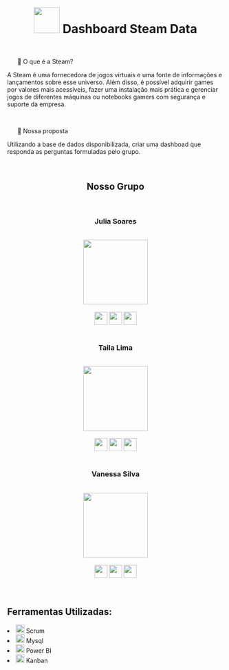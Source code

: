 <h1 align='center'> <img width='60px' src="https://logosmarcas.net/wp-content/uploads/2020/11/Steam-Logo.png"> Dashboard Steam Data </h1>
<br>  
<ul >🔹 O que é a Steam? </ul>
  <p>A Steam é uma fornecedora de jogos virtuais e uma fonte de informações e lançamentos sobre esse universo. Além disso, é possível adquirir games por valores mais acessíveis, fazer uma instalação mais prática e gerenciar jogos de diferentes máquinas ou notebooks gamers com segurança e suporte da empresa. </p>
<br> 
<ul >🔹 Nossa proposta </ul>
  <p>Utilizando a base de dados disponibilizada, criar uma dashboad que responda as perguntas formuladas pelo grupo.  </p>
 <br>
<h2 align='center'> Nosso Grupo </h2>
<br>
<div align='center'>
  <div>
    <h3> Julia Soares </h3>
    <br>
    <img width='150px' src="https://media-exp1.licdn.com/dms/image/C4E03AQEQHOyUr8XzfA/profile-displayphoto-shrink_800_800/0/1634222890861?e=1643241600&v=beta&t=mOY-WLHueG3lVJhbAHULoc13lAOfhysiH9zFEX-0NCo">
    <br>
    <br>
    <a href="https://www.linkedin.com/in/julia-ap-s-soares/"><img width='30px' src="https://cdn-icons.flaticon.com/png/512/3955/premium/3955051.png?token=exp=1637702014~hmac=180e172c0f1f1470e8fffd59c3b7d90f"></a> 
    <a href="https://www.linkedin.com/in/julia-ap-s-soares/"><img width='30px' src='https://cdn-icons.flaticon.com/png/512/3955/premium/3955024.png?token=exp=1637702173~hmac=c51fdf91df38cad5a77ffda7cf9b40d0'></a>
    <a href="https://github.com/JuliaSSoares/"><img width='30px' src='https://cdn-icons-png.flaticon.com/512/733/733553.png'></a>  
    <br>
    <br>
  </div>
  <div>
    <h3> Taila Lima</h3>
    <br>
    <img width='150px' src="https://media-exp1.licdn.com/dms/image/C4D03AQG7IeQlsrmNWQ/profile-displayphoto-shrink_800_800/0/1631517847539?e=1643241600&v=beta&t=V5jdUIpq6vnTM39Et8Jy8HtO_NHWqMD9KcMZ-n4hfrU">
    <br>
    <br>
    <a href="https://www.linkedin.com/in/taila-lima-089aa2181/"><img width='30px' src="https://cdn-icons.flaticon.com/png/512/3955/premium/3955051.png?token=exp=1637702014~hmac=180e172c0f1f1470e8fffd59c3b7d90f"></a> 
    <a href=https://www.instagram.com/tailads/""><img width='30px' src='https://cdn-icons.flaticon.com/png/512/3955/premium/3955024.png?token=exp=1637702173~hmac=c51fdf91df38cad5a77ffda7cf9b40d0'></a>
    <a href="https://github.com/TailaaLima"><img width='30px' src='https://cdn-icons-png.flaticon.com/512/733/733553.png'></a>  
    <br>
    <br>
  </div>
  <h3> Vanessa Silva</h3>
    <br>
    <img width='150px' src="https://media-exp1.licdn.com/dms/image/C4E03AQHbAbJkINY08w/profile-displayphoto-shrink_800_800/0/1628359042733?e=1643241600&v=beta&t=vrR7_t1UnzdCZ-ITwxUnLvadCvDxCiXZKhJsDx-JHl4">
    <br>
    <br>
  <a href="https://www.linkedin.com/in/vanessa-silva-1398832a/"><img width='30px' src="https://cdn-icons.flaticon.com/png/512/3955/premium/3955051.png?token=exp=1637702014~hmac=180e172c0f1f1470e8fffd59c3b7d90f"></a>
  <a href="https://www.instagram.com/nessinhajs1/?hl=pt"><img width='30px' src='https://cdn-icons.flaticon.com/png/512/3955/premium/3955024.png?token=exp=1637702173~hmac=c51fdf91df38cad5a77ffda7cf9b40d0'></a>
  <a href="https://github.com/vanessajsilva"><img width='30px' src='https://cdn-icons-png.flaticon.com/512/733/733553.png'></a>  
</div>  
  <br>
  <br>
  
  <h2> Ferramentas Utilizadas:</h2>
  <li><img width='20px' src="https://cdn-icons-png.flaticon.com/512/1933/1933991.png"> Scrum</li>
  <li><img width='20p' src="https://cdn-icons-png.flaticon.com/512/5968/5968313.png"> Mysql</li>
  <li><img width='20px' src='https://cdn-icons-png.flaticon.com/512/1281/1281715.png'> Power BI</li>
  <li><img width='20px' src='https://cdn-icons-png.flaticon.com/512/5084/5084666.png'> Kanban</li>
